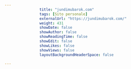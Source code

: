 ```yaml
---
                title: "jundimubarok.com"
                tags: [Sito personale]
                externalUrl: "https://jundimubarok.com/"
                weight: 431
                showDate: false
                showAuthor: false
                showReadingTime: false
                showEdit: false
                showLikes: false
                showViews: false
                layoutBackgroundHeaderSpace: false
                
---
```


